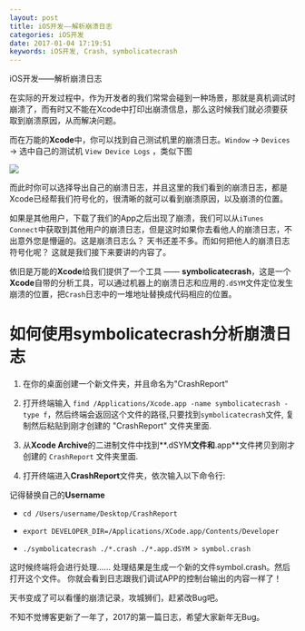 ```yaml
---
layout: post
title: iOS开发——解析崩溃日志
categories: iOS开发
date: 2017-01-04 17:19:51
keywords: iOS开发, Crash, symbolicatecrash
---
```


iOS开发——解析崩溃日志

在实际的开发过程中，作为开发者的我们常常会碰到一种场景，那就是真机调试时崩溃了，而有时又不能在Xcode中打印出崩溃信息，那么这时候我们就必须要获取到崩溃原因，从而解决问题。

<!--more-->

而在万能的**Xcode**中，你可以找到自己测试机里的崩溃日志。`Window` -> `Devices` -> 选中自己的测试机 `View Device Logs` ，类似下图


![](http://upload-images.jianshu.io/upload_images/134882-3eb075f8e82c2413.png?imageMogr2/auto-orient/strip%7CimageView2/2/format/jpg)

而此时你可以选择导出自己的崩溃日志，并且这里的我们看到的崩溃日志，都是Xcode已经帮我们符号化的，很清晰的就可以看到崩溃原因，以及崩溃的位置。

如果是其他用户，下载了我们的App之后出现了崩溃，我们可以从`iTunes Connect`中获取到其他用户的崩溃日志，但是这时如果你去看他人的崩溃日志，不出意外您是懵逼的。这是崩溃日志么？ 天书还差不多。而如何把他人的崩溃日志符号化呢？ 这就是我们接下来要讲的内容了。

依旧是万能的**Xcode**给我们提供了一个工具 —— **symbolicatecrash**，这是一个**Xcode**自带的分析工具，可以通过机器上的崩溃日志和应用的`.dSYM`文件定位发生崩溃的位置，把`Crash`日志中的一堆地址替换成代码相应的位置。

# 如何使用symbolicatecrash分析崩溃日志

1. 在你的桌面创建一个新文件夹，并且命名为"CrashReport"

2. 打开终端输入 `find /Applications/Xcode.app -name symbolicatecrash -type f`，然后终端会返回这个文件的路径,只要找到`symbolicatecrash`文件, 复制然后粘贴到刚才创建的 "CrashReport" 文件夹里面.

3. 从**Xcode Archive**的二进制文件中找到**.dSYM**文件和**.app**文件拷贝到刚才创建的 `CrashReport` 文件夹里面.

4. 打开终端进入**CrashReport**文件夹，依次输入以下命令行:

记得替换自己的**Username**

- `cd /Users/username/Desktop/CrashReport`

- `export DEVELOPER_DIR=/Applications/XCode.app/Contents/Developer`

- `./symbolicatecrash ./*.crash ./*.app.dSYM > symbol.crash`

这时候终端将会进行处理......
处理结果是生成一个新的文件symbol.crash。然后打开这个文件。
你就会看到日志跟我们调试APP的控制台输出的内容一样了！

天书变成了可以看懂的崩溃记录，攻城狮们，赶紧改Bug吧。

不知不觉博客更新了一年了，2017的第一篇日志，希望大家新年无Bug。
